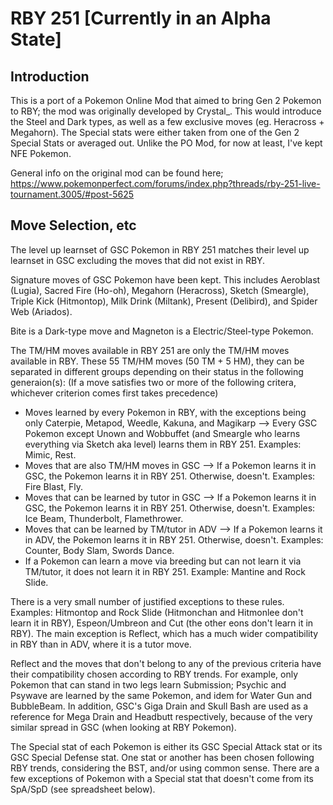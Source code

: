 RBY 251 [Currently in an Alpha State]
====================

Introduction
------------
This is a port of a Pokemon Online Mod that aimed to bring Gen 2 Pokemon to RBY; the mod was originally developed by Crystal_. This would introduce the Steel and Dark types, as well as a few exclusive moves (eg. Heracross + Megahorn). The Special stats were either taken from one of the Gen 2 Special Stats or averaged out. Unlike the PO Mod, for now at least, I've kept NFE Pokemon.

General info on the original mod can be found here; https://www.pokemonperfect.com/forums/index.php?threads/rby-251-live-tournament.3005/#post-5625

Move Selection, etc
-------------------
The level up learnset of GSC Pokemon in RBY 251 matches their level up learnset in GSC excluding the moves that did not exist in RBY.

Signature moves of GSC Pokemon have been kept. This includes Aeroblast (Lugia), Sacred Fire (Ho-oh), Megahorn (Heracross), Sketch (Smeargle), Triple Kick (Hitmontop), Milk Drink (Miltank), Present (Delibird), and Spider Web (Ariados).

Bite is a Dark-type move and Magneton is a Electric/Steel-type Pokemon.

The TM/HM moves available in RBY 251 are only the TM/HM moves available in RBY. These 55 TM/HM moves (50 TM + 5 HM), they can be separated in different groups depending on their status in the following generaion(s):
(If a move satisfies two or more of the following critera, whichever criterion comes first takes precedence)


- Moves learned by every Pokemon in RBY, with the exceptions being only Caterpie, Metapod, Weedle, Kakuna, and Magikarp --> Every GSC Pokemon except Unown and Wobbuffet (and Smeargle who learns everything via Sketch aka level) learns them in RBY 251. Examples: Mimic, Rest.
- Moves that are also TM/HM moves in GSC --> If a Pokemon learns it in GSC, the Pokemon learns it in RBY 251. Otherwise, doesn't. Examples: Fire Blast, Fly.
- Moves that can be learned by tutor in GSC --> If a Pokemon learns it in GSC, the Pokemon learns it in RBY 251. Otherwise, doesn't. Examples: Ice Beam, Thunderbolt, Flamethrower.
- Moves that can be learned by TM/tutor in ADV --> If a Pokemon learns it in ADV, the Pokemon learns it in RBY 251. Otherwise, doesn't. Examples: Counter, Body Slam, Swords Dance.
- If a Pokemon can learn a move via breeding but can not learn it via TM/tutor, it does not learn it in RBY 251. Example: Mantine and Rock Slide.

There is a very small number of justified exceptions to these rules. Examples: Hitmontop and Rock Slide (Hitmonchan and Hitmonlee don't learn it in RBY), Espeon/Umbreon and Cut (the other eons don't learn it in RBY). The main exception is Reflect, which has a much wider compatibility in RBY than in ADV, where it is a tutor move.

Reflect and the moves that don't belong to any of the previous criteria have their compatibility chosen according to RBY trends. For example, only Pokemon that can stand in two legs learn Submission; Psychic and Psywave are learned by the same Pokemon, and idem for Water Gun and BubbleBeam. In addition, GSC's Giga Drain and Skull Bash are used as a reference for Mega Drain and Headbutt respectively, because of the very similar spread in GSC (when looking at RBY Pokemon).

The Special stat of each Pokemon is either its GSC Special Attack stat or its GSC Special Defense stat. One stat or another has been chosen following RBY trends, considering the BST, and/or using common sense. There are a few exceptions of Pokemon with a Special stat that doesn't come from its SpA/SpD (see spreadsheet below).
